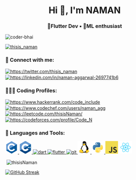<h1 align="center">Hi 👋, I'm NAMAN</h1>
<h3 align="center">💙Flutter Dev ▪ 🧠ML enthusiast</h3>

<p align="left"> <img src="https://komarev.com/ghpvc/?username=coder-bhai&label=Profile%20views&color=0e75b6&style=flat" alt="coder-bhai" /> </p>

<p align="left"> <a href="https://twitter.com/thisis_naman" target="blank"><img src="https://img.shields.io/twitter/follow/thisis_naman?logo=twitter&style=for-the-badge" alt="thisis_naman" /></a> </p>

<h3 align="left">🔗 Connect with me:</h3>
<p align="left">
<a href="https://twitter.com/thisis_naman" target="blank"><img align="center" src="https://www.freepnglogos.com/uploads/twitter-logo-png/twitter-logo-vector-png-clipart-1.png" alt="https://twitter.com/thisis_naman" height="40" width="40" /></a>
<a href="https://linkedin.com/in/naman-aggarwal-2697741b6" target="blank"><img align="center" src="https://www.freepnglogos.com/uploads/linkedin-social-media-logo-7.png" alt="https://linkedin.com/in/naman-aggarwal-2697741b6" height="40" width="40" /></a></p>
<h3 align="left">👨🏻‍💻 Coding Profiles: </h3>
<p align="left">
<a href="https://www.hackerrank.com/code_include" target="blank"><img align="center" src="https://upload.wikimedia.org/wikipedia/commons/6/65/HackerRank_logo.png" alt="https://www.hackerrank.com/code_include" height="50" width="50" /></a>
<a href="https://www.codechef.com/users/naman_agg" target="blank"><img align="center" src="https://img.icons8.com/color/344/codechef.png" alt="https://www.codechef.com/users/naman_agg" height="50" width="50" /></a>
<a href="https://leetcode.com/thisisNaman/" target="blank"><img align="center" src="https://img.icons8.com/external-tal-revivo-shadow-tal-revivo/344/external-level-up-your-coding-skills-and-quickly-land-a-job-logo-shadow-tal-revivo.png" alt="https://leetcode.com/thisisNaman/" height="40" width="40" /></a>
<a href="https://codeforces.com/profile/Code_N" target="blank"><img align="center" src="https://img.icons8.com/external-tal-revivo-shadow-tal-revivo/344/external-codeforces-programming-competitions-and-contests-programming-community-logo-shadow-tal-revivo.png" alt="https://codeforces.com/profile/Code_N" height="40" width="40" /></a>
</p>

<h3 align="left">🔨 Languages and Tools:</h3>
<p align="left"> <a href="https://www.cprogramming.com/" target="_blank"> <img src="https://raw.githubusercontent.com/devicons/devicon/master/icons/c/c-original.svg" alt="c" width="40" height="40"/> </a> <a href="https://www.w3schools.com/cpp/" target="_blank"> <img src="https://raw.githubusercontent.com/devicons/devicon/master/icons/cplusplus/cplusplus-original.svg" alt="cplusplus" width="40" height="40"/> </a> <a href="https://dart.dev" target="_blank"> <img src="https://www.vectorlogo.zone/logos/dartlang/dartlang-icon.svg" alt="dart" width="40" height="40"/> </a> <a href="https://flutter.dev" target="_blank"> <img src="https://www.vectorlogo.zone/logos/flutterio/flutterio-icon.svg" alt="flutter" width="40" height="40"/> </a> <a href="https://git-scm.com/" target="_blank"> <img src="https://www.vectorlogo.zone/logos/git-scm/git-scm-icon.svg" alt="git" width="40" height="40"/> </a> <a href="https://www.linux.org/" target="_blank"> <img src="https://raw.githubusercontent.com/devicons/devicon/master/icons/linux/linux-original.svg" alt="linux" width="40" height="40"/> </a> <a href="https://www.python.org" target="_blank"> <img src="https://raw.githubusercontent.com/devicons/devicon/master/icons/python/python-original.svg" alt="python" width="40" height="40"/> </a><img height="40" src="https://raw.githubusercontent.com/github/explore/80688e429a7d4ef2fca1e82350fe8e3517d3494d/topics/javascript/javascript.png"> <img height="40" src="https://raw.githubusercontent.com/github/explore/80688e429a7d4ef2fca1e82350fe8e3517d3494d/topics/react/react.png"> </p>

<p>&nbsp;<img align="center" src="https://github-readme-stats.vercel.app/api?username=thisisNaman&show_icons=true&locale=en&theme=radical" alt="thisisNaman" /></p>

[![GitHub Streak](https://github-readme-streak-stats.herokuapp.com/?user=thisisNaman&theme=radical)](https://git.io/streak-stats)
